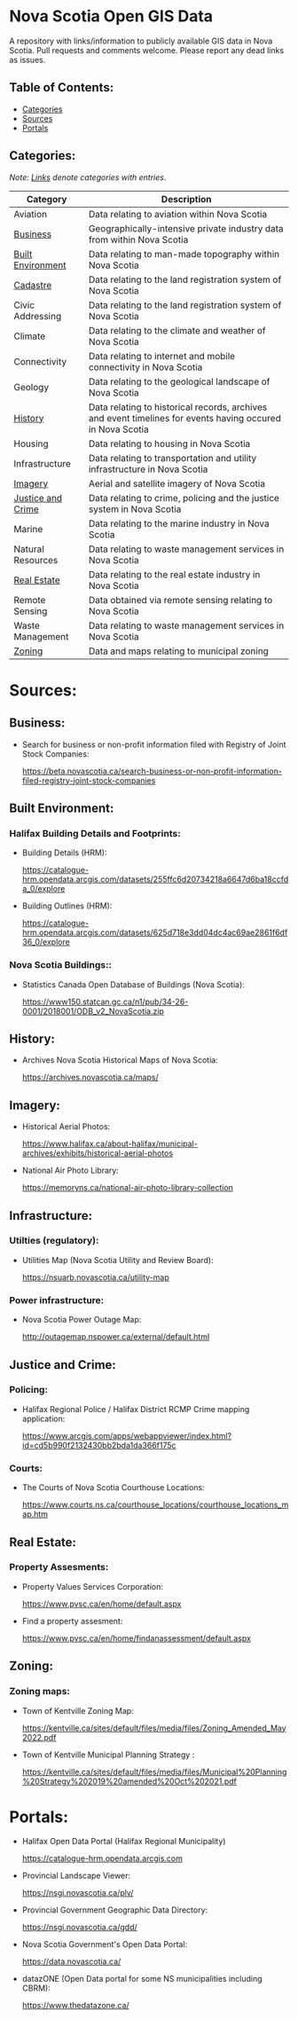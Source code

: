 # Nova Scotia Open GIS Data
A repository with links/information to publicly available GIS data in Nova Scotia.
Pull requests and comments welcome. Please report any dead links as issues.

## Table of Contents:
- [Categories](#Categories)
- [Sources](#Sources)
- [Portals](#Portals)

## Categories:
*Note: [Links](#) denote categories with entries.*

| Category | Description |
| --- | --- |
| Aviation | Data relating to aviation within Nova Scotia |
| [Business](#Business) | Geographically-intensive private industry data from within Nova Scotia |
| [Built Environment](#Built-Environment) | Data relating to man-made topography within Nova Scotia |
| [Cadastre](#Cadastre) | Data relating to the land registration system of Nova Scotia |
| Civic Addressing | Data relating to the land registration system of Nova Scotia |
| Climate | Data relating to the climate and weather of Nova Scotia |
| Connectivity | Data relating to internet and mobile connectivity in Nova Scotia |
| Geology | Data relating to the geological landscape of Nova Scotia |
| [History](#History) | Data relating to historical records, archives and event timelines for events having occured in Nova Scotia |
| Housing | Data relating to housing in Nova Scotia |
| Infrastructure | Data relating to transportation and utility infrastructure in Nova Scotia |
| [Imagery](#Imagery) | Aerial and satellite imagery of Nova Scotia |
| [Justice and Crime](#Justice-and-Crime) | Data relating to crime, policing and the justice system in Nova Scotia |
| Marine | Data relating to the marine industry in Nova Scotia |
| Natural Resources | Data relating to waste management services in Nova Scotia |
| [Real Estate](#Real-Estate) | Data relating to the real estate industry in Nova Scotia |
| Remote Sensing | Data obtained via remote sensing relating to Nova Scotia |
| Waste Management | Data relating to waste management services in Nova Scotia |
| [Zoning](#Zoning) | Data and maps relating to municipal zoning |


# Sources:

## Business:

- Search for business or non-profit information filed with Registry of Joint Stock Companies:

  https://beta.novascotia.ca/search-business-or-non-profit-information-filed-registry-joint-stock-companies


## Built Environment:

### Halifax Building Details and Footprints:

- Building Details (HRM):

  https://catalogue-hrm.opendata.arcgis.com/datasets/255ffc6d20734218a6647d6ba18ccfda_0/explore

- Building Outlines (HRM):

  https://catalogue-hrm.opendata.arcgis.com/datasets/625d718e3dd04dc4ac69ae2861f6df36_0/explore

### Nova Scotia Buildings::
- Statistics Canada Open Database of Buildings (Nova Scotia):

  https://www150.statcan.gc.ca/n1/pub/34-26-0001/2018001/ODB_v2_NovaScotia.zip


## History:

- Archives Nova Scotia Historical Maps of Nova Scotia:

  https://archives.novascotia.ca/maps/


## Imagery:

- Historical Aerial Photos:

  https://www.halifax.ca/about-halifax/municipal-archives/exhibits/historical-aerial-photos
  
- National Air Photo Library:

  https://memoryns.ca/national-air-photo-library-collection
  

## Infrastructure:

### Utilties (regulatory):

- Utilities Map (Nova Scotia Utility and Review Board):

  https://nsuarb.novascotia.ca/utility-map

### Power infrastructure:

- Nova Scotia Power Outage Map:

  http://outagemap.nspower.ca/external/default.html


## Justice and Crime:

### Policing:
- Halifax Regional Police / Halifax District RCMP Crime mapping application:

  https://www.arcgis.com/apps/webappviewer/index.html?id=cd5b990f2132430bb2bda1da366f175c

### Courts:
- The Courts of Nova Scotia Courthouse Locations:

  https://www.courts.ns.ca/courthouse_locations/courthouse_locations_map.htm


## Real Estate:

### Property Assesments:

- Property Values Services Corporation:

  https://www.pvsc.ca/en/home/default.aspx

- Find a property assesment:

  https://www.pvsc.ca/en/home/findanassessment/default.aspx
  
## Zoning:
  
### Zoning maps:
  
- Town of Kentville Zoning Map:
  
  https://kentville.ca/sites/default/files/media/files/Zoning_Amended_May2022.pdf

- Town of Kentville Municipal Planning Strategy :

  https://kentville.ca/sites/default/files/media/files/Municipal%20Planning%20Strategy%202019%20amended%20Oct%202021.pdf
  

# Portals:

- Halifax Open Data Portal (Halifax Regional Municipality)

  https://catalogue-hrm.opendata.arcgis.com

- Provincial Landscape Viewer:

  https://nsgi.novascotia.ca/plv/

- Provincial Government Geographic Data Directory:

  https://nsgi.novascotia.ca/gdd/

- Nova Scotia Government's Open Data Portal:

  https://data.novascotia.ca/
  
- datazONE (Open Data portal for some NS municipalities including CBRM):

  https://www.thedatazone.ca/
